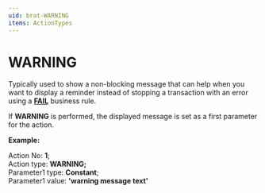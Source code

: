 ```yaml
---
uid: brat-WARNING
items: ActionTypes
---
```


# WARNING

Typically used to show a non-blocking message that can help when you want to display a reminder instead of stopping a transaction with an error using a **[FAIL](https://docs.erp.net/tech/advanced/user-business-rules/action-types/fail.html)** business rule. 

If **WARNING** is performed, the displayed message is set as a first parameter for the action. 

**Example:**

Action No: **1**;<br> Action type: **WARNING;** <br> Parameter1 type: **Constant**; <br> Parameter1 value: **'warning message text'**
